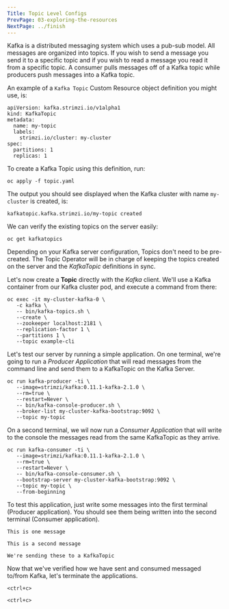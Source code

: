 ```yaml
---
Title: Topic Level Configs
PrevPage: 03-exploring-the-resources
NextPage: ../finish
---
```


Kafka is a distributed messaging system which uses a pub-sub model. All messages are organized into topics. If you wish to send a message you send it to a specific topic and if you wish to read a message you read it from a specific topic. A consumer pulls messages off of a Kafka topic while producers push messages into a Kafka topic.

An example of a `Kafka Topic` Custom Resource object definition you might use, is:

```
apiVersion: kafka.strimzi.io/v1alpha1
kind: KafkaTopic
metadata:
  name: my-topic
  labels:
    strimzi.io/cluster: my-cluster
spec:
  partitions: 1
  replicas: 1
```

To create a Kafka Topic using this definition, run:

```execute
oc apply -f topic.yaml
```

The output you should see displayed when the Kafka cluster with name `my-cluster` is created, is:

```
kafkatopic.kafka.strimzi.io/my-topic created
```

We can verify the existing topics on the server easily:

```execute
oc get kafkatopics
```

Depending on your Kafka server configuration, Topics don't need to be pre-created. The Topic Operator will be in charge of keeping the topics created on the server and the _KafkaTopic_ definitions in sync.

Let's now create a __Topic__ directly with the _Kafka_ client. We'll use a Kafka container from our Kafka cluster pod, and execute a command from there:

```execute
oc exec -it my-cluster-kafka-0 \
   -c kafka \
   -- bin/kafka-topics.sh \
   --create \
   --zookeeper localhost:2181 \
   --replication-factor 1 \
   --partitions 1 \
   --topic example-cli
```

Let's test our server by running a simple application. On one terminal, we're going to run a _Producer Application_ that will read messages from the command line and send them to a KafkaTopic on the Kafka Server.

```execute-1
oc run kafka-producer -ti \
   --image=strimzi/kafka:0.11.1-kafka-2.1.0 \
   --rm=true \
   --restart=Never \
   -- bin/kafka-console-producer.sh \
   --broker-list my-cluster-kafka-bootstrap:9092 \
   --topic my-topic
```

On a second terminal, we wil now run a _Consumer Application_ that will write to the console the messages read from the same KafkaTopic as they arrive.

```execute-2
oc run kafka-consumer -ti \
   --image=strimzi/kafka:0.11.1-kafka-2.1.0 \
   --rm=true \
   --restart=Never \
   -- bin/kafka-console-consumer.sh \
   --bootstrap-server my-cluster-kafka-bootstrap:9092 \
   --topic my-topic \
   --from-beginning
```

To test this application, just write some messages into the first terminal (Producer application). You should see them being written into the second terminal (Consumer application).

```execute-1
This is one message
```

```execute-1
This is a second message
```

```execute-1
We're sending these to a KafkaTopic
```

Now that we've verified how we have sent and consumed messaged to/from Kafka, let's terminate the applications.

```execute-1
<ctrl+c>
```

```execute-2
<ctrl+c>
```
